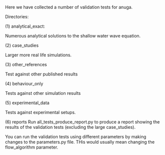 Here we have collected a number of validation tests for anuga. 

Directories:

  (1) analytical_exact:
  
  Numerous analytical solutions to the shallow water wave equation. 
  
  (2) case_studies
  
  Larger more real life simulations.

  (3) other_references
  
  Test against other published results

  (4) behaviour_only
  
  Tests against other simulation results

  (5) experimental_data
  
  Tests against experimental setups. 

  (6) reports
  Run all_tests_produce_report.py to produce a report showing the results of the validation tests (excluding the large case_studies). 
 

You can run the validation tests using different parameters by making changes 
to the parameters.py file. THis would usually mean changing the flow_algorithm 
parameter.


